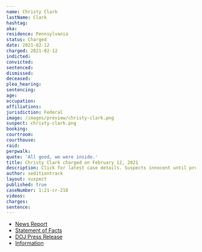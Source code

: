 ```yaml
---
name: Christy Clark
lastName: Clark
hashtag:
aka:
residence: Pennsylvania
status: Charged
date: 2021-02-12
charged: 2021-02-12
indicted:
convicted: 
sentenced: 
dismissed: 
deceased:
plea_hearing:
sentencing:
age:
occupation:
affiliations:
jurisdiction: Federal
image: /images/preview/christy-clark.png
suspect: christy-clark.png
booking:
courtroom:
courthouse:
raid:
perpwalk:
quote: 'All good, we were inside.'
title: Christy Clark charged on February 12, 2021
description: Click for latest case details. Suspects innocent until proven guilty.
author: seditiontrack
layout: suspect
published: true
caseNumber: 1:21-cr-218
videos:
charges:
sentence:
---
```

- [News Report](https://www.abc27.com/news/top-stories/three-mifflin-county-residents-charged-in-u-s-capitol-riot/)
- [Statement of Facts](https://www.justice.gov/usao-dc/case-multi-defendant/file/1371321/download)
- [DOJ Press Release](https://www.justice.gov/usao-dc/case-multi-defendant/file/1377831/download)
- [Information](https://www.justice.gov/usao-dc/case-multi-defendant/file/1377831/download)
